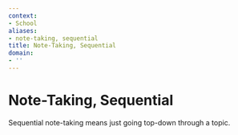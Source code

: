 ```yaml
---
context:
- School
aliases:
- note-taking, sequential
title: Note-Taking, Sequential
domain:
- ''
---
```


# Note-Taking, Sequential

Sequential note-taking means just going top-down through a topic.
